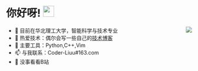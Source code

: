 # 你好呀! <img src="https://raw.githubusercontent.com/MartinHeinz/MartinHeinz/master/wave.gif" width="30px">

<a href="https://github.com/anuraghazra/github-readme-stats">
  <img align="right" src="https://github-readme-stats.vercel.app/api?username=Coder-Liuu" />
</a>

- :balloon: 目前在华北理工大学，智能科学与技术专业
- :seedling: 热爱技术：偶尔会写一些自己的[技术博客](https://coder-liuu.github.io)
- :red_car: 主要工具：Python,C++,Vim
- :mailbox: 与我联系：Coder-Liuu#163.com
- :watermelon: 没事看看B站
